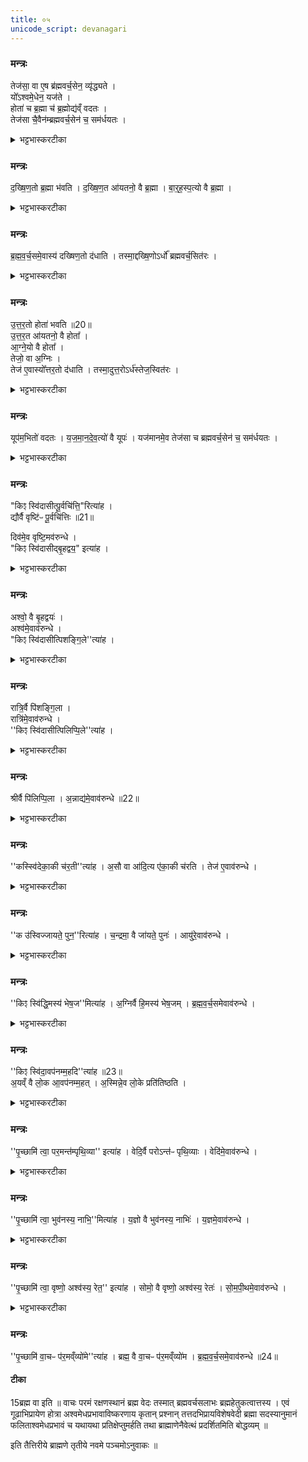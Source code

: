```yaml
---
title: ०५
unicode_script: devanagari
---
```



### मन्त्रः
तेज॑सा॒ वा ए॒ष ब्र॑ह्मवर्च॒सेन॒ व्यृ॑द्ध्यते ।  
यो᳚ऽश्वमे॒धेन॒ यज॑ते ।  
होता॑ च ब्र॒ह्मा च॑ ब्र॒ह्मोद्य॑व्ँ वदतः ।  
तेज॑सा चै॒वैन॑म्ब्रह्मवर्च॒सेन॑ च॒ सम॑र्धयतः ।  
<details><summary>भट्टभास्करटीका</summary>

1तेजसा वा इत्यादि ॥ भीष्मस्वभावत्वात् । ब्रह्मोद्यमिति । ब्रह्मणो वादो ब्रह्मोद्यं प्रश्नप्रतिज्ञारूपेण वेदार्थाध्यवसायः । 'वदस्सुपि क्यप् च' इति क्यप् । तत्राश्वमेधस्य प्राशस्त्यसमर्थतया यजमानस्य तेजोब्रह्मवर्चसयोः समृद्धिं कुरुतो ब्रह्मोद्यं वदन्तौ होतृब्रह्माणौ ॥
</details>

### मन्त्रः
द॒ख्षि॒ण॒तो ब्र॒ह्मा भ॑वति ।
द॒ख्षि॒ण॒त आ॑यतनो॒ वै ब्र॒ह्मा ।
बा॒र्॒ह॒स्प॒त्यो वै ब्र॒ह्मा ।

<details><summary>भट्टभास्करटीका</summary>

2दक्षिणत इत्यादि ॥ वक्ष्यति 'यूपमभितो वदतः' इति । तत्राग्निष्ठस्य यूपस्य दक्षिणतो ब्रह्मा आसीनो वदति । उत्तरत आसीनो होता वदति । वेद्या दक्षिणतः ब्रह्मणस्स्थानं, उत्तरतो होतुः ।  
</details>

### मन्त्रः

ब्र॒ह्म॒व॒र्च॒समे॒वास्य॑ दख्षिण॒तो द॑धाति ।
तस्मा॒द्दख्षि॒णोऽर्धो᳚ ब्रह्मवर्च॒सित॑रः ।
<details><summary>भट्टभास्करटीका</summary>

बृहस्पतिप्रधानत्वात्तद्वत् ब्रह्मा ब्रह्मवर्चसी, अग्निप्रधानत्वात् अग्निवद्धोता तेजस्वी, तस्मात् दक्षिणतो वदन् ब्रह्मा यजमानस्य दक्षिणभागे ब्रह्मवर्चसं दधाति ।
</details>

### मन्त्रः

उ॒त्त॒र॒तो होता॑ भवति ॥20॥  
उ॒त्त॒र॒त आ॑यतनो॒ वै होता᳚ ।  
आ॒ग्ने॒यो वै होता᳚ ।  
तेजो॒ वा अ॒ग्निः ।   
तेज॑ ए॒वास्यो᳚त्तर॒तो द॑धाति ।
तस्मा॒दुत्त॒रोऽर्ध॑स्तेज॒स्वित॑रः ।

<details><summary>भट्टभास्करटीका</summary>

उत्तरतो वदन् होता उत्तरभागे तेजो दधाति । तस्मात् दक्षिणोऽर्ध इतरस्मात् ब्रह्मवर्चसितरः उत्तरश्चेतरस्मात् तेजस्वितरः शक्तिमत्तरः ॥
</details>

### मन्त्रः
यूप॑म॒भितो॑ वदतः ।
य॒ज॒मा॒न॒दे॒व॒त्यो॑ वै यूपः॑ ।
यज॑मानमे॒व तेज॑सा च ब्रह्मवर्च॒सेन॑ च॒ सम॑र्धयतः ।

<details><summary>भट्टभास्करटीका</summary>

3यूपमित्यादि ॥ 'अभितः परितः' इति द्वितीया । 'पर्यभिभ्यां च' इति तसिल् । यजमानदेवत्य इति । यजमानप्रधान इत्यर्थः ॥
</details>

### मन्त्रः
"किꣵ स्वि॑दासीत्पू॒र्वचि॑त्ति॒"रित्या॑ह ।  
द्यौर्वै वृष्टि॑ᳶ पू॒र्वचि॑त्तिः ॥21॥  

दिव॑मे॒व वृष्टि॒मव॑रुन्धे ।   
"किꣵ स्वि॑दासीद्बृ॒हद्वय॒" इत्या॑ह ।  

<details><summary>भट्टभास्करटीका</summary>

4किंस्विदित्यादि ॥

होतुः प्रश्नाः ब्रह्मणस्स्युः प्रतिज्ञाः  
प्रत्युक्तेषु ब्रह्मणा तेषु सम्यक् ।  
तत्रासीना ये सदस्या यशस्ते  
हृष्टाः सद्यो ब्रह्मणः ख्यापयन्ति ॥   

द्यौर्वा इत्यादिभिर्विशिष्टफललाभार्थतया  तत्तत्फलसाधनत्वं प्रश्नानां दर्शयति ।  वृष्टिहेतुर्द्यौः पूर्वचित्तिः प्रथमं चिन्त्यते ।  
बुद्ध्यते सर्वैः स्थितिहेतुत्वात् प्रजानाम् ।   
तस्मादाभ्यां प्रश्नप्रतिवचनाभ्यां वृष्टिलाभः ॥
</details>

### मन्त्रः
अश्वो॒ वै बृ॒हद्वयः॑ ।  
अश्व॑मे॒वाव॑रुन्धे ।   
"किꣵ स्वि॑दासीत्पिशङ्गि॒ले''त्या॑ह ।
<details><summary>भट्टभास्करटीका</summary>

5अश्वो वा इति ॥ अश्वो बृहदन्नं देवानामप्यदनीयत्वात् । तस्मात् वृष्ट्या अश्वादिसमृद्धान्नलाभः ॥
</details>

### मन्त्रः
रात्रि॒र्वै पि॑शङ्गि॒ला ।  
रात्रि॑मे॒वाव॑रुन्धे ।  
''किꣵ स्वि॑दासीत्पिलिप्पि॒ले''त्या॑ह ।
<details><summary>भट्टभास्करटीका</summary>

6रात्रिर्वा इति ॥ पिश अवयवे, तमसा रूपाणि गिलति छादयतीति पिशङ्गिला । पृषोदरादिः । तस्मात् प्रभूतान्नो रात्रिमपि विधेयीकरोति ॥
</details>

### मन्त्रः
श्रीर्वै पि॑लिप्पि॒ला ।
अ॒न्नाद्य॑मे॒वाव॑रुन्धे ॥22॥
<details><summary>भट्टभास्करटीका</summary>

7श्रीर्वा इति ॥ भृशं प्रजानां प्रीणयित्री पिलिप्पिला प्रीणातेर्यङ् लुकि अभ्यासस्य लिगागमो वर्णविकारोपजनश्छान्दसः । तस्मात् विधेयीकृताहोरात्रत्वात् महतोऽन्नादनसामर्थ्यस्य लाभः ॥
</details>

### मन्त्रः
''कस्स्वि॑देका॒की च॑र॒ती''त्या॑ह ।
अ॒सौ वा आ॑दि॒त्य ए॑का॒की च॑रति ।
तेज॑ ए॒वाव॑रुन्धे ।

<details><summary>भट्टभास्करटीका</summary>

8असौ वा इति ॥ आदित्यस्सर्वदा एकाकी चरति सेनान्यादीनामनुपलम्भात् तस्मात् आदित्यवत्तेजस्वी भवति ॥
</details>

### मन्त्रः
''क उ॑स्विज्जायते॒ पुन॒''रित्या॑ह ।
च॒न्द्रमा॒ वै जा॑यते॒ पुनः॑ ।
आयु॑रे॒वाव॑रुन्धे ।
<details><summary>भट्टभास्करटीका</summary>

9चन्द्रमा वा इति ॥ पुनःपुनर्जायते चन्द्रमाश्शुक्लादौ, तस्मात् तेजस्वी भूत्वा आयुष्मांश्च भवति ॥
</details>

### मन्त्रः
''किꣵ स्वि॑द्धि॒मस्य॑ भेष॒ज''मित्या॑ह ।
अ॒ग्निर्वै हि॒मस्य॑ भेष॒जम् ।
ब्र॒ह्म॒व॒र्च॒समेवाव॑रुन्धे ।

<details><summary>भट्टभास्करटीका</summary>

10अग्निर्वा इत्यादि ॥ आग्नेयत्वाद्ब्राह्मणस्य ब्रह्मवर्चसत्वलाभः ॥
</details>

### मन्त्रः
''किꣵ स्वि॑दा॒वप॑नम्म॒हदि''त्या॑ह ॥23॥  
अ॒यव्ँ वै लो॒क आ॒वप॑नम्म॒हत् ।
अ॒स्मिन्ने॒व लो॒के प्रति॑तिष्ठति ।
<details><summary>भट्टभास्करटीका</summary>

11अयं वा इति ॥ ओप्यते सर्वमस्मिन्निति सर्वाश्चर्याधारोऽयं लोकः तेनात्र प्रतिष्ठितो भवति ॥
</details>

### मन्त्रः
''पृ॒च्छामि॑ त्वा॒ पर॒मन्त॑म्पृथि॒व्या'' इत्या॑ह ।
वेदि॒र्वै परोऽन्त॑ᳶ पृथि॒व्याः ।
वेदि॑मे॒वाव॑रुन्धे ।

<details><summary>भट्टभास्करटीका</summary>

12वेदिर्वा इति ॥ 'सा वा इयं सर्वैव वेदिः' इति पृथिव्याः प्रकृष्टं स्थानं वेदिका तस्मात् पृथिव्यां प्रतिष्ठाय वेदिमन्ति कर्माण्यवरुन्धे ॥
</details>

### मन्त्रः
''पृ॒च्छामि॑ त्वा॒ भुव॑नस्य॒ नाभि॒''मित्या॑ह ।
य॒ज्ञो वै भुव॑नस्य॒ नाभिः॑ ।
य॒ज्ञमे॒वाव॑रुन्धे ।

<details><summary>भट्टभास्करटीका</summary>

13यज्ञो वा इति ॥ यज्ञेन यज्ञफलेन सर्वं भूतजातं नह्यते बध्यते, तस्मात् यज्ञफलान्यवरुन्धे ॥
</details>

### मन्त्रः
''पृ॒च्छामि॑ त्वा॒ वृष्णो॒ अश्व॑स्य॒ रेत॒'' इत्या॑ह ।
सोमो॒ वै वृष्णो॒ अश्व॑स्य॒ रेतः॑ ।
सो॒म॒पी॒थमे॒वाव॑रुन्धे ।

<details><summary>भट्टभास्करटीका</summary>

14सोमो वा इति ॥ वृषा सेक्ता अश्वो व्यापक आत्मा तस्य रेतस्स्थानीयस्सोमः सारत्वात् विश्वोत्पत्तिहेतुत्वाच्च । तस्मात् सोमयागानामाहर्ता भवति ॥
</details>

### मन्त्रः
''पृ॒च्छामि॑ वा॒चᳶ प॑र॒मव्ँव्यो॑मे''त्या॑ह ।
ब्रह्म॒ वै वा॒चᳶ प॑र॒मव्ँव्यो॑म ।
ब्र॒ह्म॒व॒र्च॒समे॒वाव॑रुन्धे ॥24॥  

#### टीका

15ब्रह्म वा इति ॥ वाचः परमं रक्षणस्थानं ब्रह्म वेदः तस्मात् ब्रह्मवर्चसलाभः ब्रह्महेतुकत्वात्तस्य । एवं गूढाभिप्रायेण होत्रा अश्वमेधप्रभावाविष्करणाय कृतान् प्रश्नान् तत्तदभिप्रायविशेषवेदी ब्रह्मा सदस्यानुमानं फलिताश्वमेधप्रभावं च यथायथा प्रतिक्षेप्तुमर्हति तथा ब्राह्माणेनैवेत्थं प्रदर्शितमिति बोद्धव्यम् ॥

इति तैत्तिरीये ब्राह्मणे तृतीये नवमे पञ्चमोऽनुवाकः ॥  
